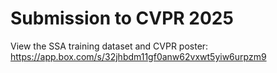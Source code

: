 # Submission to CVPR 2025

View the SSA training dataset and CVPR poster: https://app.box.com/s/32jhbdm11gf0anw62vxwt5yiw6urpzm9
